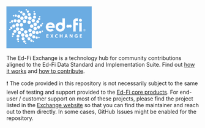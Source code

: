 ![Ed-Fi Exchange logo](profile/ed-fi-exchange.png)

The Ed-Fi Exchange is a technology hub for community contributions aligned to the Ed-Fi Data Standard and Implementation Suite. Find out [how it works](https://techdocs.ed-fi.org/display/EXCHANGE/How+it+Works) and [how to contribute](https://techdocs.ed-fi.org/display/EXCHANGE/How+to+Contribute).

:exclamation: The code provided in this repository is not necessarily subject to the same level of testing and support provided to the [Ed-Fi core products](https://github.com/Ed-Fi-Alliance-OSS). For end-user / customer support on most of these projects, please find the project listed in the [Exchange website](https://exchange.ed-fi.org) so that you can find the maintainer and reach out to them directly. In some cases, GitHub Issues might be enabled for the repository.

